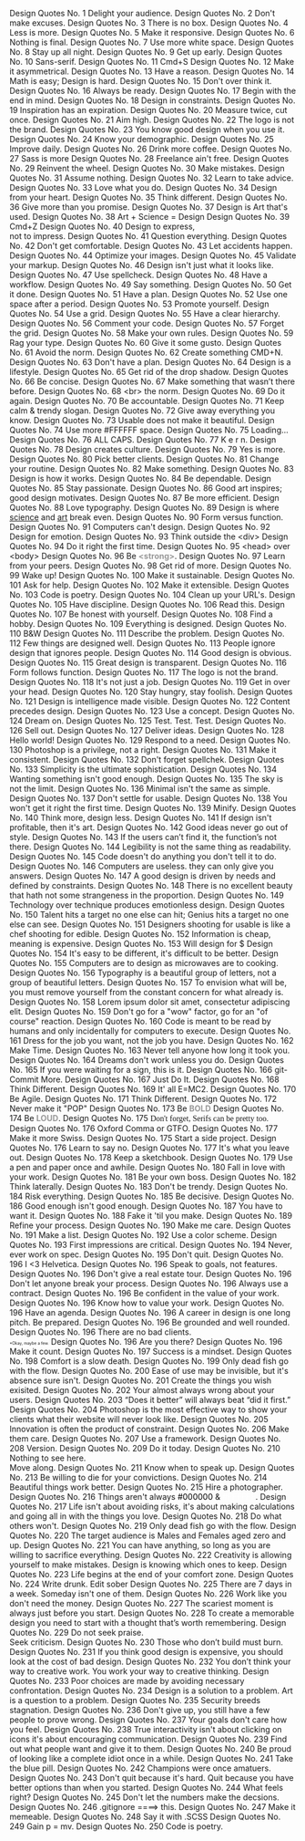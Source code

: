 Design Quotes No. 1 Delight your audience.
Design Quotes No. 2 Don't make excuses.
Design Quotes No. 3 There is no box.
Design Quotes No. 4 Less is more.
Design Quotes No. 5 Make it responsive.
Design Quotes No. 6 Nothing is final.
Design Quotes No. 7 Use more white space.
Design Quotes No. 8 Stay up all night.
Design Quotes No. 9 Get up early.
Design Quotes No. 10 Sans-serif.
Design Quotes No. 11 Cmd+S
Design Quotes No. 12 Make it asymmetrical.
Design Quotes No. 13 Have a reason.
Design Quotes No. 14 Math is easy; Design is hard.
Design Quotes No. 15 Don't over think it.
Design Quotes No. 16 Always be ready.
Design Quotes No. 17 Begin with the end in mind.
Design Quotes No. 18 Design in constraints.
Design Quotes No. 19 Inspiration has an expiration.
Design Quotes No. 20 Measure twice, cut once.
Design Quotes No. 21 Aim high.
Design Quotes No. 22 The logo is not the brand.
Design Quotes No. 23 You know good design when you use it.
Design Quotes No. 24 Know your demographic.
Design Quotes No. 25 Improve daily.
Design Quotes No. 26 Drink more coffee.
Design Quotes No. 27 Sass is more
Design Quotes No. 28 Freelance ain't free.
Design Quotes No. 29 Reinvent the wheel.
Design Quotes No. 30 Make mistakes.
Design Quotes No. 31 Assume nothing.
Design Quotes No. 32 Learn to take advice.
Design Quotes No. 33 Love what you do.
Design Quotes No. 34 Design from your heart.
Design Quotes No. 35 Think different.
Design Quotes No. 36 Give more than you promise.
Design Quotes No. 37 Design is Art that's used.
Design Quotes No. 38 Art + Science = Design
Design Quotes No. 39 Cmd+Z
Design Quotes No. 40 Design to express, <br>not to impress.
Design Quotes No. 41 Question everything.
Design Quotes No. 42 Don't get comfortable.
Design Quotes No. 43 Let accidents happen.
Design Quotes No. 44 Optimize your images.
Design Quotes No. 45 Validate your markup.
Design Quotes No. 46 Design isn't just what it looks like.
Design Quotes No. 47 Use spellcheck.
Design Quotes No. 48 Have a workflow.
Design Quotes No. 49 Say something.
Design Quotes No. 50 Get it done.
Design Quotes No. 51 Have a plan.
Design Quotes No. 52 Use one space after a period.
Design Quotes No. 53 Promote yourself.
Design Quotes No. 54 Use a grid.
Design Quotes No. 55 Have a clear hierarchy.
Design Quotes No. 56 Comment your code.
Design Quotes No. 57 Forget the grid.
Design Quotes No. 58 Make your own rules.
Design Quotes No. 59 Rag your type.
Design Quotes No. 60 Give it some gusto.
Design Quotes No. 61 Avoid the norm.
Design Quotes No. 62 Create something CMD+N.
Design Quotes No. 63 Don't have a plan.
Design Quotes No. 64 Design is a lifestyle.
Design Quotes No. 65 Get rid of the drop shadow.
Design Quotes No. 66 Be concise.
Design Quotes No. 67 Make something that wasn’t there before.
Design Quotes No. 68 &lt;br&gt; the norm.
Design Quotes No. 69 Do it again.
Design Quotes No. 70 Be accountable.
Design Quotes No. 71 Keep calm &amp; trendy slogan.
Design Quotes No. 72 Give away everything you know.
Design Quotes No. 73 Usable does not make it beautiful.
Design Quotes No. 74 Use more #FFFFFF space.
Design Quotes No. 75 Loading...
Design Quotes No. 76 ALL CAPS.
Design Quotes No. 77 K&nbsp;e&nbsp;r&nbsp;n.
Design Quotes No. 78 Design creates culture.
Design Quotes No. 79 Yes is more.
Design Quotes No. 80 Pick better clients.
Design Quotes No. 81 Change your routine.
Design Quotes No. 82 Make something.
Design Quotes No. 83 Design is how it works.
Design Quotes No. 84 Be dependable.
Design Quotes No. 85 Stay passionate.
Design Quotes No. 86 Good art inspires; good design motivates.
Design Quotes No. 87 Be more efficient.
Design Quotes No. 88 Love typography.
Design Quotes No. 89 Design is where <u>science</u> and <u>art</u> break even.
Design Quotes No. 90 Form versus function.
Design Quotes No. 91 Computers can't design.
Design Quotes No. 92 Design for emotion.
Design Quotes No. 93 Think outside the &lt;div&gt;
Design Quotes No. 94 Do it right the first time.
Design Quotes No. 95 &lt;head&gt; over &lt;body&gt;
Design Quotes No. 96 Be <strong style="color:#999">&lt;strong&gt;</strong>.
Design Quotes No. 97 Learn from your peers.
Design Quotes No. 98 Get rid of more.
Design Quotes No. 99 Wake up!
Design Quotes No. 100 Make it sustainable.
Design Quotes No. 101 Ask for help.
Design Quotes No. 102 Make it extensible.
Design Quotes No. 103 Code is poetry.
Design Quotes No. 104 Clean up your URL's.
Design Quotes No. 105 Have discipline.
Design Quotes No. 106 Read this.
Design Quotes No. 107 Be honest with yourself.
Design Quotes No. 108 Find a hobby.
Design Quotes No. 109 Everything is designed.
Design Quotes No. 110 B&amp;W
Design Quotes No. 111 Describe the problem.
Design Quotes No. 112 Few things are designed well.
Design Quotes No. 113 People ignore design that ignores people.
Design Quotes No. 114 Good design is obvious.
Design Quotes No. 115 Great design is transparent.
Design Quotes No. 116 Form follows function.
Design Quotes No. 117 The logo is not the brand.
Design Quotes No. 118 It's not just a job.
Design Quotes No. 119 Get in over your head.
Design Quotes No. 120 Stay hungry, stay foolish.
Design Quotes No. 121 Design is intelligence made visible.
Design Quotes No. 122 Content precedes design.
Design Quotes No. 123 Use a concept.
Design Quotes No. 124 Dream on.
Design Quotes No. 125 Test. Test. Test.
Design Quotes No. 126 Sell out.
Design Quotes No. 127 Deliver ideas.
Design Quotes No. 128 Hello world!
Design Quotes No. 129 Respond to a need.
Design Quotes No. 130 Photoshop is a privilege, not a right.
Design Quotes No. 131 Make it consistent.
Design Quotes No. 132 Don't forget spellchek.
Design Quotes No. 133 Simplicity is the ultimate sophistication.
Design Quotes No. 134 Wanting something isn't good enough.
Design Quotes No. 135 The sky is not the limit.
Design Quotes No. 136 Minimal isn't the same as simple.
Design Quotes No. 137 Don't settle for usable.
Design Quotes No. 138 You won't get it right the first time.
Design Quotes No. 139 Minify.
Design Quotes No. 140 Think more, design less.
Design Quotes No. 141 If design isn't profitable, then it's art.
Design Quotes No. 142 Good ideas never go out of style.
Design Quotes No. 143 If the users can’t find it, the function’s not there.
Design Quotes No. 144 Legibility is not the same thing as readability.
Design Quotes No. 145 Code doesn't do anything you don't tell it to do.
Design Quotes No. 146 Computers are useless. they can only give you answers.
Design Quotes No. 147 A good design is driven by needs and defined by constraints.
Design Quotes No. 148 There is no excellent beauty that hath not some strangeness in the proportion.
Design Quotes No. 149 Technology over technique produces emotionless design.
Design Quotes No. 150 Talent hits a target no one else can hit; Genius hits a target no one else can see.
Design Quotes No. 151 Designers shooting for usable is like a chef shooting for edible.
Design Quotes No. 152 Information is cheap, meaning is expensive.
Design Quotes No. 153 Will design for $
Design Quotes No. 154 It's easy to be different, it's difficult to be better.
Design Quotes No. 155 Computers are to design as microwaves are to cooking.
Design Quotes No. 156 Typography is a beautiful group of letters, not a group of beautiful letters.
Design Quotes No. 157 To envision what will be, you must remove yourself from the constant concern for what already is.
Design Quotes No. 158 Lorem ipsum dolor sit amet, consectetur adipiscing elit.
Design Quotes No. 159 Don't go for a "wow" factor, go for an "of course" reaction.
Design Quotes No. 160 Code is meant to be read by humans and only incidentally for computers to execute.
Design Quotes No. 161 Dress for the job you want, not the job you have.
Design Quotes No. 162 Make Time.
Design Quotes No. 163 Never tell anyone how long it took you.
Design Quotes No. 164 Dreams don't work unless you do.
Design Quotes No. 165 If you were waiting for a sign, this is it.
Design Quotes No. 166 git-Commit More.
Design Quotes No. 167 Just Do It.
Design Quotes No. 168 Think Different.
Design Quotes No. 169 It' all E=MC2.
Design Quotes No. 170 Be Agile.
Design Quotes No. 171 Think Different.
Design Quotes No. 172 Never make it "POP"
Design Quotes No. 173 Be <strong style="color:#999">BOLD</strong>
Design Quotes No. 174 Be <strong style="color:#999">LOUD</strong>.
Design Quotes No. 175 <span style="font-family:serif;">Don't forget, Serifs can be pretty too.</span>
Design Quotes No. 176 Oxford Comma or GTFO.
Design Quotes No. 177 Make it more Swiss.
Design Quotes No. 175 Start a side project.
Design Quotes No. 176 Learn to say no.
Design Quotes No. 177 It's what you leave out.
Design Quotes No. 178 Keep a sketchbook.
Design Quotes No. 179 Use a pen and paper once and awhile.
Design Quotes No. 180 Fall in love with your work.
Design Quotes No. 181 Be your own boss.
Design Quotes No. 182 Think laterally.
Design Quotes No. 183 Don't be trendy.
Design Quotes No. 184 Risk everything.
Design Quotes No. 185 Be decisive.
Design Quotes No. 186 Good enough isn't good enough.
Design Quotes No. 187 You have to want it.
Design Quotes No. 188 Fake it 'til you make.
Design Quotes No. 189 Refine your process.
Design Quotes No. 190 Make me care.
Design Quotes No. 191 Make a list.
Design Quotes No. 192 Use a color scheme.
Design Quotes No. 193 First impressions are critical.
Design Quotes No. 194 Never, ever work on spec.
Design Quotes No. 195 Don't quit.
Design Quotes No. 196 I &lt;3 Helvetica.
Design Quotes No. 196 Speak to goals, not features.
Design Quotes No. 196 Don't give a real estate tour.
Design Quotes No. 196 Don't let anyone break your process.
Design Quotes No. 196 Always use a contract.
Design Quotes No. 196 Be confident in the value of your work.
Design Quotes No. 196 Know how to value your work.
Design Quotes No. 196 Have an agenda.
Design Quotes No. 196 A career in design is one long pitch. Be prepared.
Design Quotes No. 196 Be grounded and well rounded.
Design Quotes No. 196 There are no bad clients.<br><small style="font-size:.5em">*Okay, maybe a few.</small>
Design Quotes No. 196 Are you there?
Design Quotes No. 196 Make it count.
Design Quotes No. 197 Success is a mindset.
Design Quotes No. 198 Comfort is a slow death.
Design Quotes No. 199 Only dead fish go with the flow.
Design Quotes No. 200 Ease of use may be invisible, but it's absence sure isn't.
Design Quotes No. 201 Create the things you wish exisited.
Design Quotes No. 202 Your almost always wrong about your users.
Design Quotes No. 203 “Does it better” will always beat “did it first.”
Design Quotes No. 204 Photoshop is the most effective way to show your clients what their website will never look like.
Design Quotes No. 205 Innovation is often the product of constraint.
Design Quotes No. 206 Make them care.
Design Quotes No. 207 Use a framework.
Design Quotes No. 208 Version.
Design Quotes No. 209 Do it today.
Design Quotes No. 210 Nothing to see here.<br>Move along.
Design Quotes No. 211 Know when to speak up.
Design Quotes No. 213 Be willing to die for your convictions.
Design Quotes No. 214 Beautiful things work better.
Design Quotes No. 215 Hire a photographer.
Design Quotes No. 216 Things aren't always <span style="color:#000">#000000</span> &amp; <span style="color:#FFF">#FFFFFF</span>.
Design Quotes No. 217 Life isn't about avoiding risks, it's about making calculations and going all in with the things you love.
Design Quotes No. 218 Do what others won't.
Design Quotes No. 219 Only dead fish go with the flow.
Design Quotes No. 220 The target audience is Males and Females aged zero and up.
Design Quotes No. 221 You can have anything, so long as you are willing to sacrifice everything.
Design Quotes No. 222 Creativity is allowing yourself to make mistakes. Design is knowing which ones to keep.
Design Quotes No. 223 Life begins at the end of your comfort zone.
Design Quotes No. 224 Write drunk. Edit sober
Design Quotes No. 225 There are 7 days in a week. Someday isn't one of them.
Design Quotes No. 226 Work like you don't need the money.
Design Quotes No. 227 The scariest moment is always just before you start.
Design Quotes No. 228 To create a memorable design you need to start with a thought that’s worth remembering.
Design Quotes No. 229 Do not seek praise.<br>Seek criticism.
Design Quotes No. 230 Those who don’t build must burn.
Design Quotes No. 231 If you think good design is expensive, you should look at the cost of bad design.
Design Quotes No. 232 You don’t think your way to creative work. You work your way to creative thinking.
Design Quotes No. 233 Poor choices are made by avoiding necessary confrontation.
Design Quotes No. 234 Design is a solution to a problem. Art is a question to a problem.
Design Quotes No. 235 Security breeds stagnation.
Design Quotes No. 236 Don't give up, you still have a few people to prove wrong.
Design Quotes No. 237 Your goals don't care how you feel.
Design Quotes No. 238 True interactivity isn't about clicking on icons it's about encouraging communication.
Design Quotes No. 239 Find out what people want and give it to them.
Design Quotes No. 240 Be proud of looking like a complete idiot once in a while.
Design Quotes No. 241 Take the blue pill.
Design Quotes No. 242 Champions were once amatuers.
Design Quotes No. 243 Don't quit because it's hard. Quit because you have better options than when you started.
Design Quotes No. 244 What feels right?
Design Quotes No. 245 Don't let the numbers make the decsions.
Design Quotes No. 246 .gitignore ====&gt; this.
Design Quotes No. 247 Make it memeable.
Design Quotes No. 248 Say it with .SCSS
Design Quotes No. 249 Gain p = mv.
Design Quotes No. 250 Code is poetry.
